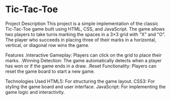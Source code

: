 # Tic-Tac-Toe
Project Description
This project is a simple implementation of the classic Tic-Tac-Toe game built using HTML, CSS, and JavaScript. The game allows two players to take turns marking the spaces in a 3×3 grid with "X" and "O". The player who succeeds in placing three of their marks in a horizontal, vertical, or diagonal row wins the game.

Features
.Interactive Gameplay: Players can click on the grid to place their marks.
.Winning Detection: The game automatically detects when a player has won or if the game ends in a draw.
.Reset Functionality: Players can reset the game board to start a new game.

Technologies Used
HTML5: For structuring the game layout.
CSS3: For styling the game board and user interface.
JavaScript: For implementing the game logic and interactivity.
